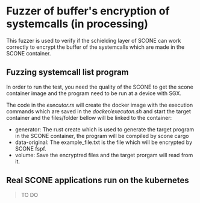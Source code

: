 # Fuzzer of buffer's encryption of systemcalls (in processing)
This fuzzer is used to verify if the schielding layer of SCONE can work correctly to encrypt the buffer of the systemcalls which are made in the SCONE container.

## Fuzzing systemcall list program
In order to run the test, you need the quality of the SCONE to get the scone container image and the program need to be run at a device with SGX.

The code in the *executor.rs* will create the docker image with the execution commands which are saved in the *docker/executon.sh* and start the target container and the files/folder bellow will be linked to the container:
- generator: The rust create which is used to generate the target program in the SCONE container, the program will be compiled by scone cargo
- data-original: The example_file.txt is the file which will be encrypted by SCONE fspf.
- volume: Save the encryptred files and the target prorgam will read from it.

## Real SCONE applications run on the kubernetes
> TO DO
